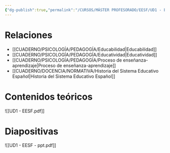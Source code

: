 ```yaml
---
{"dg-publish":true,"permalink":"/CURSOS/MÁSTER PROFESORADO/EESF/UD1 - Educación y sociedad. El contrato social de la educación./"}
---
```


# Relaciones
- [[CUADERNO/PSICOLOGÍA/PEDAGOGÍA/Educabilidad\|Educabilidad]]
- [[CUADERNO/PSICOLOGÍA/PEDAGOGÍA/Educatividad\|Educatividad]]
- [[CUADERNO/PSICOLOGÍA/PEDAGOGÍA/Proceso de enseñanza-aprendizaje\|Proceso de enseñanza-aprendizaje]]
- [[CUADERNO/DOCENCIA/NORMATIVA/Historia del Sistema Educativo Español\|Historia del Sistema Educativo Español]]
# Contenidos teóricos
![[UD1 - EESF.pdf]]
# Diapositivas
![[UD1 - EESF - ppt.pdf]]